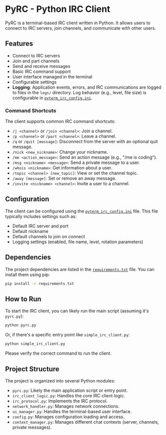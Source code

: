 # PyRC - Python IRC Client

PyRC is a terminal-based IRC client written in Python. It allows users to connect to IRC servers, join channels, and communicate with other users.

## Features

- Connect to IRC servers
- Join and part channels
- Send and receive messages
- Basic IRC command support
- User interface managed in the terminal
- Configurable settings
- **Logging**: Application events, errors, and IRC communications are logged to files in the `logs/` directory. Log behavior (e.g., level, file size) is configurable in [`pyterm_irc_config.ini`](./pyterm_irc_config.ini:0).

### Command Shortcuts

The client supports common IRC command shortcuts:

- `/j <channel>` or `/join <channel>`: Join a channel.
- `/p <channel>` or `/part <channel>`: Leave a channel.
- `/q` or `/quit [message]`: Disconnect from the server with an optional quit message.
- `/nick <new_nickname>`: Change your nickname.
- `/me <action_message>`: Send an action message (e.g., "/me is coding").
- `/msg <nickname> <message>`: Send a private message to a user.
- `/whois <nickname>`: Get information about a user.
- `/topic <channel> [new_topic]`: View or set the channel topic.
- `/away [message]`: Set or remove an away message.
- `/invite <nickname> <channel>`: Invite a user to a channel.

## Configuration

The client can be configured using the [`pyterm_irc_config.ini`](./pyterm_irc_config.ini:0) file. This file typically includes settings such as:

- Default IRC server and port
- Default nickname
- Default channels to join on connect
- Logging settings (enabled, file name, level, rotation parameters)

## Dependencies

The project dependencies are listed in the [`requirements.txt`](./requirements.txt:0) file. You can install them using pip:

```bash
pip install -r requirements.txt
```

## How to Run

To start the IRC client, you can likely run the main script (assuming it's `pyrc.py`):

```bash
python pyrc.py
```

Or, if there's a specific entry point like `simple_irc_client.py`:

```bash
python simple_irc_client.py
```

Please verify the correct command to run the client.

## Project Structure

The project is organized into several Python modules:

- `pyrc.py`: Likely the main application script or entry point.
- `irc_client_logic.py`: Handles the core IRC client logic.
- `irc_protocol.py`: Implements the IRC protocol.
- `network_handler.py`: Manages network connections.
- `ui_manager.py`: Handles the terminal-based user interface.
- `config.py`: Manages configuration loading and access.
- `context_manager.py`: Manages different chat contexts (server, channels, private messages).
